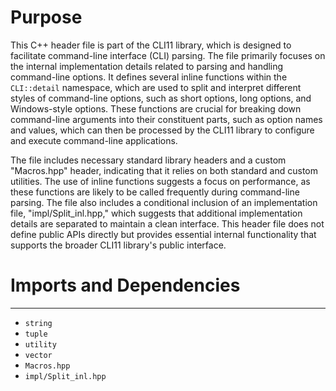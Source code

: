 # Purpose
This C++ header file is part of the CLI11 library, which is designed to facilitate command-line interface (CLI) parsing. The file primarily focuses on the internal implementation details related to parsing and handling command-line options. It defines several inline functions within the `CLI::detail` namespace, which are used to split and interpret different styles of command-line options, such as short options, long options, and Windows-style options. These functions are crucial for breaking down command-line arguments into their constituent parts, such as option names and values, which can then be processed by the CLI11 library to configure and execute command-line applications.

The file includes necessary standard library headers and a custom "Macros.hpp" header, indicating that it relies on both standard and custom utilities. The use of inline functions suggests a focus on performance, as these functions are likely to be called frequently during command-line parsing. The file also includes a conditional inclusion of an implementation file, "impl/Split_inl.hpp," which suggests that additional implementation details are separated to maintain a clean interface. This header file does not define public APIs directly but provides essential internal functionality that supports the broader CLI11 library's public interface.
# Imports and Dependencies

---
- `string`
- `tuple`
- `utility`
- `vector`
- `Macros.hpp`
- `impl/Split_inl.hpp`



